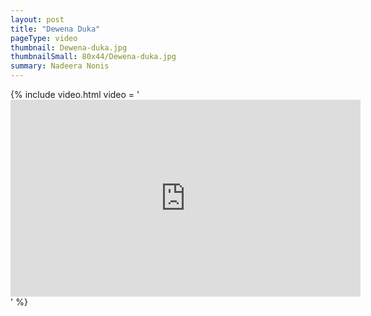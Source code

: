 ```yaml
---
layout: post
title: "Dewena Duka"
pageType: video
thumbnail: Dewena-duka.jpg
thumbnailSmall: 80x44/Dewena-duka.jpg
summary: Nadeera Nonis
---
```


{% include video.html video = '<iframe width="560" height="315" src="https://www.youtube.com/embed/laoNX0aDrn8" frameborder="0" allowfullscreen></iframe>' %} 
